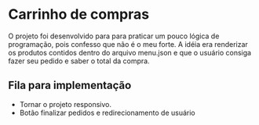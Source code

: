 # Carrinho de compras
O projeto foi desenvolvido para para praticar um pouco lógica de programação, pois confesso que não é o meu forte.
A idéia era renderizar os produtos contidos dentro do arquivo menu.json e que o usuário consiga fazer seu pedido e saber o total da compra.


## Fila para implementação
- Tornar o projeto responsivo.
- Botão finalizar pedidos e redirecionamento de usuário